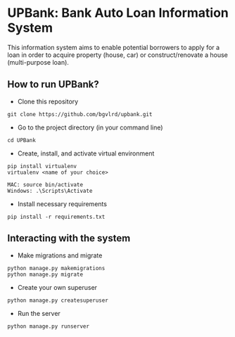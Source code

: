 # UPBank: Bank Auto Loan Information System

This information system aims to enable potential borrowers to apply for a loan in order to acquire property (house, car) or construct/renovate a house (multi-purpose loan). 

## How to run UPBank?
* Clone this repository
```
git clone https://github.com/bgvlrd/upbank.git
```

* Go to the project directory (in your command line)
```
cd UPBank
```

* Create, install, and activate virtual environment
```
pip install virtualenv
virtualenv <name of your choice>

MAC: source bin/activate
Windows: .\Scripts\Activate
```

* Install necessary requirements
```
pip install -r requirements.txt
```

## Interacting with the system
* Make migrations and migrate
```
python manage.py makemigrations
python manage.py migrate
```

* Create your own superuser
```
python manage.py createsuperuser
```

* Run the server
```
python manage.py runserver
```

